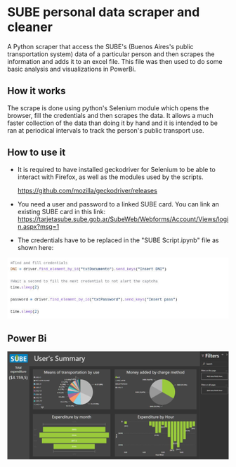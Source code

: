 # SUBE personal data scraper and cleaner

A Python scraper that access the SUBE's (Buenos Aires's public transportation system) data of a particular person and then scrapes the information and adds it to an excel file. This file was then used to do some basic analysis and visualizations in PowerBi.

## How it works

The scrape is done using python's Selenium module which opens the browser, fill the credentials and then scrapes the data. It allows a much faster collection of the data than doing it by hand and it is intended to be ran at periodical intervals to track the person's public transport use.

## How to use it

- It is required to have installed geckodriver for Selenium to be able to interact with Firefox, as well as the modules used by the scripts.

   https://github.com/mozilla/geckodriver/releases

- You need a user and password to a linked SUBE card. You can link an existing SUBE card in this link: https://tarjetasube.sube.gob.ar/SubeWeb/Webforms/Account/Views/login.aspx?msg=1

- The credentials have to be replaced in the "SUBE Script.ipynb" file as shown here:

![Write your user and password](images/Credentials.jpg)

## Power Bi

![Power Bi example](images/SUBE-Power-Bi.jpg)
